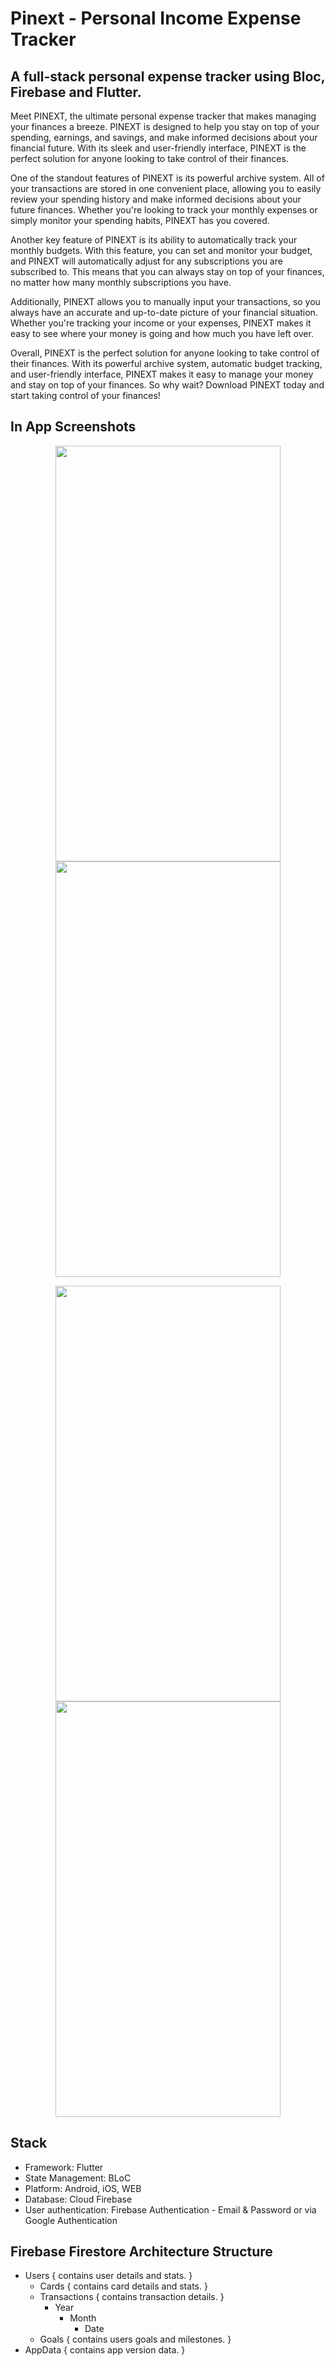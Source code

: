 # Pinext - Personal Income Expense Tracker

## A full-stack personal expense tracker using Bloc, Firebase and Flutter.

Meet PINEXT, the ultimate personal expense tracker that makes managing your finances a breeze. PINEXT is designed to help you stay on top of your spending, earnings, and savings, and make informed decisions about your financial future. With its sleek and user-friendly interface, PINEXT is the perfect solution for anyone looking to take control of their finances.

One of the standout features of PINEXT is its powerful archive system. All of your transactions are stored in one convenient place, allowing you to easily review your spending history and make informed decisions about your future finances. Whether you're looking to track your monthly expenses or simply monitor your spending habits, PINEXT has you covered.

Another key feature of PINEXT is its ability to automatically track your monthly budgets. With this feature, you can set and monitor your budget, and PINEXT will automatically adjust for any subscriptions you are subscribed to. This means that you can always stay on top of your finances, no matter how many monthly subscriptions you have.

Additionally, PINEXT allows you to manually input your transactions, so you always have an accurate and up-to-date picture of your financial situation. Whether you're tracking your income or your expenses, PINEXT makes it easy to see where your money is going and how much you have left over.

Overall, PINEXT is the perfect solution for anyone looking to take control of their finances. With its powerful archive system, automatic budget tracking, and user-friendly interface, PINEXT makes it easy to manage your money and stay on top of your finances. So why wait? Download PINEXT today and start taking control of your finances!

## In App Screenshots

<p align="center">
<img src="https://github.com/WorkWithAfridi/Pinext-PersonalIncomeExpenseTrackingApp/blob/master/assets/promotional_images/promo_img_1.png" width="360" height="665">
<img src="https://github.com/WorkWithAfridi/Pinext-PersonalIncomeExpenseTrackingApp/blob/master/assets/promotional_images/promo_img_2.png" width="360" height="665">
</p>
<p align="center">
<img src="https://github.com/WorkWithAfridi/Pinext-PersonalIncomeExpenseTrackingApp/blob/master/assets/promotional_images/promo_img_3.png" width="360" height="665">
<img src="https://github.com/WorkWithAfridi/Pinext-PersonalIncomeExpenseTrackingApp/blob/master/assets/promotional_images/promo_img_4.png" width="360" height="665">
</p>

## Stack

- Framework: Flutter
- State Management: BLoC
- Platform: Android, iOS, WEB
- Database: Cloud Firebase
- User authentication: Firebase Authentication - Email & Password or via Google Authentication

## Firebase Firestore Architecture Structure

- Users { contains user details and stats. }
    - Cards { contains card details and stats. }
    - Transactions { contains transaction details. }
        - Year
            - Month
                - Date
    - Goals { contains users goals and milestones. }
- AppData { contains app version data. }

